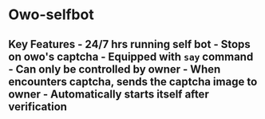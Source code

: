 # Owo-selfbot
## Key Features - 24/7 hrs running self bot - Stops on owo's captcha - Equipped with `say` command - Can only be controlled by owner - When encounters captcha, sends the captcha image to owner - Automatically starts itself after verification 
